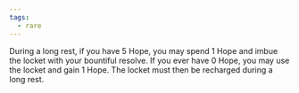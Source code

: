 ```yaml
---
tags:
  - rare
---
```

During a long rest, if you have 5 Hope, you may spend 1 Hope and imbue the locket with your bountiful resolve. If you ever have 0 Hope, you may use the locket and gain 1 Hope. The locket must then be recharged during a long rest.